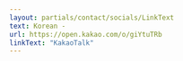 ```yaml
---
layout: partials/contact/socials/LinkText
text: Korean -
url: https://open.kakao.com/o/giYtuTRb
linkText: "KakaoTalk"
---
```

